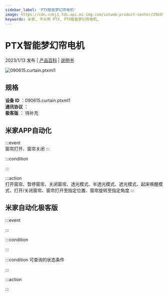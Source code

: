 ```yaml
---
sidebar_label: 'PTX智能梦幻帘电机'
image: https://cdn.cnbj1.fds.api.mi-img.com/iotweb-product-center/25b5532d496d695e631e2fc151839a21_1672965197035.png?GalaxyAccessKeyId=AKVGLQWBOVIRQ3XLEW&Expires=9223372036854775807&Signature=WcCWixltBLW+lVTslz3NBGhmt+k=
keywords: 米家, 平头熊 PTX, PTX智能梦幻帘电机, 
---
```

# PTX智能梦幻帘电机

2023/1/13 发布 | [产品百科](https://home.mi.com/webapp/content/baike/product/index.html?model=090615.curtain.ptxml1/) | [说明书](https://home.mi.com/views/introduction.html?model=090615.curtain.ptxml1&region=cn)

![090615.curtain.ptxml1](https://cdn.cnbj1.fds.api.mi-img.com/iotweb-product-center/25b5532d496d695e631e2fc151839a21_1672965197035.png?GalaxyAccessKeyId=AKVGLQWBOVIRQ3XLEW&Expires=9223372036854775807&Signature=WcCWixltBLW+lVTslz3NBGhmt+k=)

## 规格  
> 
**设备 ID** ：090615.curtain.ptxml1  
**通讯协议** ：  
**极客版**  ： 待补充 


## 米家APP自动化  

:::event  
窗帘打开、窗帘关闭
:::

:::condition  

:::

:::action   
打开窗帘、暂停窗帘、关闭窗帘、透光模式、半透光模式、遮光模式、起床唤醒模式、打开/关闭窗帘、窗帘打开至指定位置、窗帘旋转至指定角度
:::

## 米家自动化极客版  

:::event  

:::

:::condition  

:::

:::condition 可查询的状态条件  

:::

:::action  

:::

        
